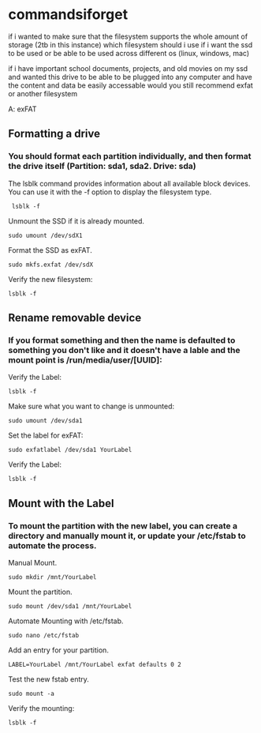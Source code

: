 # commandsiforget

if i wanted to make sure that the filesystem supports the whole amount of storage (2tb in this instance) which filesystem should i use  if i want the ssd to be used or be able to be used across different os (linux, windows, mac)

if i have important school documents, projects, and old movies on my ssd and wanted this drive to be able to be plugged into any computer and have the content and data be easily accessable would you still recommend exfat or another filesystem

A: exFAT

## Formatting a drive

### You should format each partition individually, and then format the drive itself (Partition: sda1, sda2. Drive: sda)

The lsblk command provides information about all available block devices. You can use it with the -f option to display the filesystem type.
```
 lsblk -f
```

Unmount the SSD if it is already mounted.
```
sudo umount /dev/sdX1
```

Format the SSD as exFAT.
```
sudo mkfs.exfat /dev/sdX
```

Verify the new filesystem:
```
lsblk -f
```

## Rename removable device

### If you format something and then the name is defaulted to something you don't like and it doesn't have a lable and the mount point is /run/media/user/[UUID]:

Verify the Label:
```
lsblk -f
```

Make sure  what you want to change is unmounted:
```
sudo umount /dev/sda1
```

Set the label for exFAT:
```
sudo exfatlabel /dev/sda1 YourLabel
```

Verify the Label:
```
lsblk -f
```

## Mount with the Label

### To mount the partition with the new label, you can create a directory and manually mount it, or update your /etc/fstab to automate the process.

Manual Mount.
```
sudo mkdir /mnt/YourLabel
```

Mount the partition.
```
sudo mount /dev/sda1 /mnt/YourLabel
```

Automate Mounting with /etc/fstab.
```
sudo nano /etc/fstab
```

Add an entry for your partition.
```
LABEL=YourLabel /mnt/YourLabel exfat defaults 0 2
```

Test the new fstab entry.
```
sudo mount -a
```

Verify the mounting:
```
lsblk -f
```
